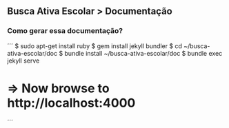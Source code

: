 ## Busca Ativa Escolar > Documentação

### Como gerar essa documentação? 

´´´
$ sudo apt-get install ruby
$ gem install jekyll bundler
$ cd ~/busca-ativa-escolar/doc
$ bundle install
~/busca-ativa-escolar/doc $ bundle exec jekyll serve
# => Now browse to http://localhost:4000
´´´


